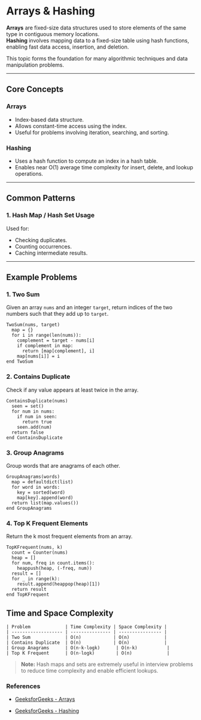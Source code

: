 # Arrays & Hashing

**Arrays** are fixed-size data structures used to store elements of the same type in contiguous memory locations.  
**Hashing** involves mapping data to a fixed-size table using hash functions, enabling fast data access, insertion, and deletion.

This topic forms the foundation for many algorithmic techniques and data manipulation problems.

---

## Core Concepts

### Arrays

- Index-based data structure.
- Allows constant-time access using the index.
- Useful for problems involving iteration, searching, and sorting.

### Hashing

- Uses a hash function to compute an index in a hash table.
- Enables near O(1) average time complexity for insert, delete, and lookup operations.

---

## Common Patterns

### 1. Hash Map / Hash Set Usage

Used for:
- Checking duplicates.
- Counting occurrences.
- Caching intermediate results.

---

## Example Problems

### 1. Two Sum

Given an array `nums` and an integer `target`, return indices of the two numbers such that they add up to `target`.

```text
TwoSum(nums, target)
  map = {}
  for i in range(len(nums)):
    complement = target - nums[i]
    if complement in map:
      return [map[complement], i]
    map[nums[i]] = i
end TwoSum
```

### 2. Contains Duplicate
Check if any value appears at least twice in the array.

```text
ContainsDuplicate(nums)
  seen = set()
  for num in nums:
    if num in seen:
      return true
    seen.add(num)
  return false
end ContainsDuplicate
```
### 3. Group Anagrams
Group words that are anagrams of each other.

```text
GroupAnagrams(words)
  map = defaultdict(list)
  for word in words:
    key = sorted(word)
    map[key].append(word)
  return list(map.values())
end GroupAnagrams
```

### 4. Top K Frequent Elements
Return the k most frequent elements from an array.

```text
TopKFrequent(nums, k)
  count = Counter(nums)
  heap = []
  for num, freq in count.items():
    heappush(heap, (-freq, num))
  result = []
  for _ in range(k):
    result.append(heappop(heap)[1])
  return result
end TopKFrequent
```

## Time and Space Complexity


```text
| Problem             | Time Complexity | Space Complexity |
| ------------------- | --------------- | ---------------- |
| Two Sum             | O(n)            | O(n)             |
| Contains Duplicate  | O(n)            | O(n)             |
| Group Anagrams      | O(n·k·logk)      | O(n·k)           |
| Top K Frequent      | O(n·logk)        | O(n)             |
```

> **Note:** Hash maps and sets are extremely useful in interview problems to reduce time complexity and enable efficient lookups.

### References
* [GeeksforGeeks - Arrays](https://www.geeksforgeeks.org/array-data-structure-guide/)

* [GeeksforGeeks - Hashing](https://www.geeksforgeeks.org/hashing-data-structure/)

